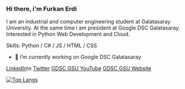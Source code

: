 ### Hi there, i'm Furkan Erdi

I am an industrial and computer engineering student at Galatasaray University. At the same time i am president at Google DSC Galatasaray. Interested in Python Web Development and Cloud.

Skills: Python / C# / JS / HTML / CSS

- 🔭 I’m currently working on Google DSC Galatasaray 


[LinkedIn](https://www.linkedin.com/in/furkanerdi/)\n
[Twitter](https://twitter.com/erdthebard)
[GDSC GSU YouTube](https://www.youtube.com/channel/gdscgalatasaray)
[GDSC GSU Website](https://www.gdscgalatasaray.com)  


[![Top Langs](https://github-readme-stats.vercel.app/api/top-langs/?username=helizac)](https://github.com/anuraghazra/github-readme-stats)
